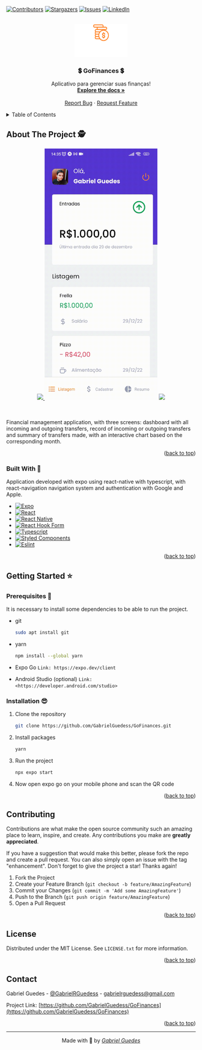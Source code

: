 <a name="readme-top"></a>

[![Contributors][contributors-shield]][contributors-url]
[![Stargazers][stars-shield]][stars-url]
[![Issues][issues-shield]][issues-url]
[![LinkedIn][linkedin-shield]][linkedin-url]

<!-- PROJECT LOGO -->
<br />
<div align="center">
  <a href="https://github.com/GabrielGuedess/GoFinances">
    <img src="./src/assets/logo.svg" alt="Logo" width="140" height="88">
  </a>

  <h3 align="center">💲 GoFinances 💲</h3>

  <p align="center">
    Aplicativo para gerenciar suas finanças!
    <br />
    <a href="https://github.com/GabrielGuedess/GoFinances"><strong>Explore the docs »</strong></a>
    <br />
    <br />
    <a href="https://github.com/GabrielGuedess/GoFinances/issues">Report Bug</a>
    ·
    <a href="https://github.com/GabrielGuedess/GoFinances/issues">Request Feature</a>
  </p>
</div>

<!-- TABLE OF CONTENTS -->
<details>
  <summary>Table of Contents</summary>
  <ol>
    <li>
      <a href="#about-the-project">About The Project</a>
      <ul>
        <li><a href="#built-with">Built With</a></li>
      </ul>
    </li>
    <li>
      <a href="#getting-started">Getting Started</a>
      <ul>
        <li><a href="#prerequisites">Prerequisites</a></li>
        <li><a href="#installation">Installation</a></li>
      </ul>
    </li>
    <li><a href="#contributing">Contributing</a></li>
    <li><a href="#license">License</a></li>
    <li><a href="#contact">Contact</a></li>
  </ol>
</details>

<!-- ABOUT THE PROJECT -->

## About The Project 🕵️

<div align=center>
  <a href="#">
    <img src="https://media3.giphy.com/media/26BRw4SpwIZaQTOQo/giphy.gif?cid=ecf05e478mokw5gztkpqg686buj23tc90mj88e9yim1bpsj6&rid=giphy.gif" height="50">  
  </a>

  <img width="300" src=".github/video.gif"/>

  <a href="#">
    <img src="https://media3.giphy.com/media/26BRw4SpwIZaQTOQo/giphy.gif?cid=ecf05e478mokw5gztkpqg686buj23tc90mj88e9yim1bpsj6&rid=giphy.gif" height="50">  
  </a>
</div>

<br />
<br />

Financial management application, with three screens: dashboard with all incoming and outgoing transfers, record of incoming or outgoing transfers and summary of transfers made, with an interactive chart based on the corresponding month.

<p align="right">(<a href="#readme-top">back to top</a>)</p>

### Built With 🤯

Application developed with expo using react-native with typescript, with react-navigation navigation system and authentication with Google and Apple.

- [![Expo][expo]][expo-url]
- [![React][react.js]][react-url]
- [![React Native][react-native]][react-native-url]
- [![React Hook Form][react-hook-form]][react-hook-form-url]
- [![Typescript][typescript]][typescript-url]
- [![Styled Components][styled-components]][styled-components-url]
- [![Eslint][eslint]][eslint-url]

<p align="right">(<a href="#readme-top">back to top</a>)</p>

<!-- GETTING STARTED -->

## Getting Started ⭐

### Prerequisites 🔧

It is necessary to install some dependencies to be able to run the project.

- git

  ```sh
  sudo apt install git
  ```

- yarn

  ```sh
  npm install --global yarn
  ```

- Expo Go
  `Link: https://expo.dev/client`

- Android Studio (optional)
  `Link: <https://developer.android.com/studio>`

### Installation 😎

1. Clone the repository
   ```sh
   git clone https://github.com/GabrielGuedess/GoFinances.git
   ```
2. Install packages
   ```sh
   yarn
   ```
3. Run the project
   ```sh
   npx expo start
   ```
4. Now open expo go on your mobile phone and scan the QR code

<p align="right">(<a href="#readme-top">back to top</a>)</p>

<!-- CONTRIBUTING -->

## Contributing

Contributions are what make the open source community such an amazing place to learn, inspire, and create. Any contributions you make are **greatly appreciated**.

If you have a suggestion that would make this better, please fork the repo and create a pull request. You can also simply open an issue with the tag "enhancement".
Don't forget to give the project a star! Thanks again!

1. Fork the Project
2. Create your Feature Branch (`git checkout -b feature/AmazingFeature`)
3. Commit your Changes (`git commit -m 'Add some AmazingFeature'`)
4. Push to the Branch (`git push origin feature/AmazingFeature`)
5. Open a Pull Request

<p align="right">(<a href="#readme-top">back to top</a>)</p>

<!-- LICENSE -->

## License

Distributed under the MIT License. See `LICENSE.txt` for more information.

<p align="right">(<a href="#readme-top">back to top</a>)</p>

<!-- CONTACT -->

## Contact

Gabriel Guedes - [@GabrielRGuedess](https://twitter.com/GabrielRGuedess) - gabrielrguedess@gmail.com

Project Link: [https://github.com/GabrielGuedess/GoFinances](https://github.com/GabrielGuedess/GoFinances)

<p align="right">(<a href="#readme-top">back to top</a>)</p>

<hr>
<p align=center>Made with 💜 by <a href="https://github.com/GabrielGuedess"><em>Gabriel Guedes</em></a><p>

<!-- Tech-->

[expo-url]: https://expo.dev/
[expo]: https://img.shields.io/badge/expo-000000?style=for-the-badge&logo=expo&logoColor=white
[react.js]: https://img.shields.io/badge/React-20232A?style=for-the-badge&logo=react&logoColor=61DAFB
[react-url]: https://reactjs.org/
[react-native]: https://img.shields.io/badge/react_native-%2320232a.svg?style=for-the-badge&logo=react&logoColor=%2361DAFB
[react-native-url]: https://reactjs.org/
[react-hook-form]: https://img.shields.io/badge/React%20Hook%20Form-%23EC5990.svg?style=for-the-badge&logo=react&logoColor=white
[react-hook-form-url]: https://reactjs.org/
[typescript]: https://shields.io/badge/TypeScript-3178C6?logo=TypeScript&logoColor=FFF&style=for-the-badge
[typescript-url]: https://www.typescriptlang.org/
[styled-components]: https://shields.io/badge/styled--components-DB7093?logo=styled-components&logoColor=FFF&style=for-the-badge
[styled-components-url]: https://www.typescriptlang.org/
[eslint]: https://shields.io/badge/ESLint-4B3263?logo=eslint&logoColor=FFF&style=for-the-badge
[eslint-url]: https://www.typescriptlang.org/

<!-- MARKDOWN LINKS -->

[contributors-shield]: https://img.shields.io/github/contributors/GabrielGuedess/GoFinances.svg?style=for-the-badge
[contributors-url]: https://github.com/GabrielGuedess/GoFinances/graphs/contributors
[stars-shield]: https://img.shields.io/github/stars/GabrielGuedess/GoFinances.svg?style=for-the-badge
[stars-url]: https://github.com/GabrielGuedess/GoFinances/stargazers
[issues-shield]: https://img.shields.io/github/issues/GabrielGuedess/GoFinances.svg?style=for-the-badge
[issues-url]: https://github.com/GabrielGuedess/GoFinances/issues
[linkedin-shield]: https://img.shields.io/badge/-LinkedIn-black.svg?style=for-the-badge&logo=linkedin&colorB=555
[linkedin-url]: https://www.linkedin.com/in/gabriel-guedes-847424204/
